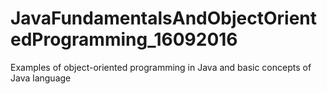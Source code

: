 # JavaFundamentalsAndObjectOrientedProgramming_16092016
Examples of object-oriented programming in Java and basic concepts of Java language
